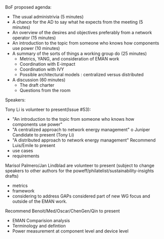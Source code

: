 BoF proposed agenda:


-	The usual administrivia (5 minutes)                                
-	A chance for the AD to say what he expects from the meeting (5 minutes)
-	An overview of the desires and objectives preferably from a network operator (15 minutes)
-	An introduction to the topic from someone who knows how components use power (10 minutes)
-	A summary of the sorts of things a working group do (25 minutes)
    - Metrics, YANG, and consideration of EMAN work
    - Coordination with E-impact
    - Coordination with IVY 
    - Possible architectural models : centralized versus distributed
-	A discussion   (60 minutes)
    -	The draft charter      
    -	Questions from the room 

Speakers:

Tony Li is volunteer to present(Issue #53):
- "An introduction to the topic from someone who knows how components use power"
- "A centralized approach to network energy management" 
    o Juniper Candidate to present (Tony Li)
- "A distributed approach to network energy management"
Recommend Luis/Emile to present
- use cases
- requirements
  
Marisol Palmero/Jan Lindblad are volunteer to present (subject to change speakers to other authors for the poweff/philatelist/sustainability-insights drafts)
- metrics
- framework
- considering to address GAPs considered part of new WG focus and outside of the EMAN work.

Recommend Benoit/Med/Oscar/ChenGen/Qin to present
- EMAN Comparision analysis
- Terminology and defintion
- Power measurement at component level and device level
